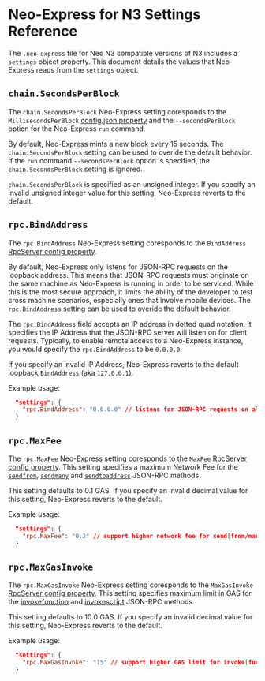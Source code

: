 # Neo-Express for N3 Settings Reference

The `.neo-express` file for Neo N3 compatible versions of N3 includes a `settings` object property. 
This document details the values that Neo-Express reads from the `settings` object.

## `chain.SecondsPerBlock`

The `chain.SecondsPerBlock` Neo-Express setting coresponds to the `MillisecondsPerBlock`
[config.json property](https://github.com/neo-project/neo-node/blob/master/neo-cli/config.json#L25)
and the `--secondsPerBlock` option for the Neo-Express `run` command. 

By default, Neo-Express mints a new block every 15 seconds. The `chain.SecondsPerBlock` setting can
be used to overide the default behavior. If the `run` command `--secondsPerBlock` option is specified,
the `chain.SecondsPerBlock` setting is ignored.

`chain.SecondsPerBlock` is specified as an unsigned integer. If you specify an invalid unsigned integer
value for this setting, Neo-Express reverts to the default.

## `rpc.BindAddress`

The `rpc.BindAddress` Neo-Express setting coresponds to the `BindAddress`
[RpcServer config property](https://github.com/neo-project/neo-modules/blob/master/src/RpcServer/RpcServer/config.json#L6).

By default, Neo-Express only listens for JSON-RPC requests on the loopback address. This means that
JSON-RPC requests must originate on the same machine as Neo-Express is running in order to be serviced.
While this is the most secure approach, it limits the ability of the developer to test cross machine
scenarios, especially ones that involve mobile devices. The `rpc.BindAddress` setting can be used to
overide the default behavior.

The `rpc.BindAddress` field accepts an IP address in dotted quad notation. It specifies the IP Address
that the JSON-RPC server will listen on for client requests. Typically, to enable remote access to
a Neo-Express instance, you would specify the `rpc.BindAddress` to be `0.0.0.0`. 

If you specify an invalid IP Address, Neo-Express reverts to the default loopback `BindAddress`
(aka `127.0.0.1`).

Example usage:

``` json
  "settings": {
    "rpc.BindAddress": "0.0.0.0" // listens for JSON-RPC requests on all network interfaces
  }
```

## `rpc.MaxFee`

The `rpc.MaxFee` Neo-Express setting coresponds to the `MaxFee`
[RpcServer config property](https://github.com/neo-project/neo-modules/blob/master/src/RpcServer/RpcServer/config.json#L14).
This setting specifies a maximum Network Fee for the
[`sendfrom`](https://docs.neo.org/docs/en-us/reference/rpc/latest-version/api/sendfrom.html),
[`sendmany`](https://docs.neo.org/docs/en-us/reference/rpc/latest-version/api/sendmany.html)
and [`sendtoaddress`](https://docs.neo.org/docs/en-us/reference/rpc/latest-version/api/sendtoaddress.html)
JSON-RPC methods. 

This setting defaults to 0.1 GAS. If you specify an invalid decimal value for this setting, Neo-Express reverts to the default.

Example usage:

``` json
  "settings": {
    "rpc.MaxFee": "0.2" // support higher network fee for send[from/many/toaddress] methods
  }
```

## `rpc.MaxGasInvoke`

The `rpc.MaxGasInvoke` Neo-Express setting coresponds to the `MaxGasInvoke`
[RpcServer config property](https://github.com/neo-project/neo-modules/blob/master/src/RpcServer/RpcServer/config.json#L13).
This setting specifies maximum limit in GAS for the
[invokefunction](https://docs.neo.org/docs/en-us/reference/rpc/latest-version/api/invokefunction.html)
and [invokescript](https://docs.neo.org/docs/en-us/reference/rpc/latest-version/api/invokescript.html)
JSON-RPC methods.

This setting defaults to 10.0 GAS. If you specify an invalid decimal value for this setting, Neo-Express reverts to the default.

Example usage:

``` json
  "settings": {
    "rpc.MaxGasInvoke": "15" // support higher GAS limit for invoke[function/script] methods
  }
```


